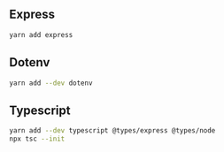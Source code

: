 ## Express

```bash
yarn add express
```

## Dotenv

```bash
yarn add --dev dotenv
```

## Typescript

```bash
yarn add --dev typescript @types/express @types/node
npx tsc --init
```
